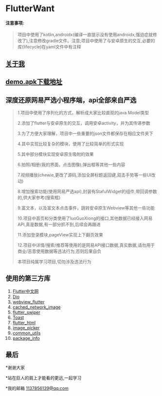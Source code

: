 # FlutterWant

#### 注意事项:
>项目中使用了kotlin,androidx(编译一直提示没有使用androidx,强迫症就修改了),注意修改gradle文件。注意;项目中使用了与安卓原生的交互,必要的库(lifecycle)在yaml文件中有注释
>
>
## [关于我](https://github.com/softfatgay)

## [demo.apk下载地址](https://www.pgyer.com/QjBP)


## 深度还原网易严选小程序端，api全部来自严选

>1.项目中使用了序列化的方式，解析成大家比较直观的java Model类型
>
>2.添加了flutter与安卓原生的交互，调用安卓activity，并为其传递参数
>
>3.为了方便大家理解，项目中一些重要的json文件都保存在相应文件夹下
>
>4.其中实现比较复杂的模块，使用了比较简单的形式实现
>
>5.其中部分模块实现安卓原生吸附的效果
>
>6.拍照/相册(我的界面，点击图像),弹出框等其他一些内容
>
>7.视频播放(chewie,更改了源码,添加全屏标题返回键,双击手势等一些UI改动)
>
>8.增加搜索功能(使用网易严选api),封装有StafulWidget的组件,带回调参数的,供大家参考(搜索框)
>
>9.富文本，以及富文本点击事件，跳转安卓原生Webview等其他一些功能
>
>10.项目中首页和分类使用了luoGuoXiong的接口,其他数据已经接入网易API,真是数据,有一部分抓不到,后续会再跟进
>
>11.添加登录模块,pageView实现上下翻页效果
>
>12.项目中详情/搜索/推荐等使用的是网易API接口数据,真实数据,请勿用于商业/恶意使用数据等违法行为,否则后果自负
>
>本项目纯属学习项目,切勿涉及违法行为

## 使用的第三方库
1. [Flutter中文网](https://flutterchina.club/) 
2. [Dio](https://pub.flutter-io.cn/packages/dio)
3. [webview_flutter](https://pub.flutter-io.cn/packages/webview_flutter)
4. [cached_network_image](https://pub.flutter-io.cn/packages/cached_network_image)
5. [flutter_swiper](https://pub.flutter-io.cn/packages/flutter_swiper) 
6. [Toast](https://pub.flutter-io.cn/packages/toast)
7. [flutter_html](https://pub.flutter-io.cn/packages/flutter_html)
8. [image_picker](https://pub.flutter-io.cn/packages/image_picker)
9. [common_utils](https://pub.flutter-io.cn/packages/common_utils)
10. [package_info](https://pub.flutter-io.cn/packages/package_info)



## 最后
*谢谢大家
>
*站在巨人的肩上才能看的更远,一起学习
>
*我的邮箱 1137856139@qq.com
